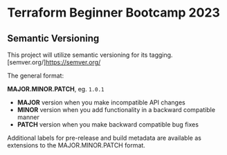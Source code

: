 # Terraform Beginner Bootcamp 2023

## Semantic Versioning

This project will utilize semantic versioning for its tagging.
[semver.org/]https://semver.org/ 

The general format:

**MAJOR.MINOR.PATCH**, eg. `1.0.1`

- **MAJOR** version when you make incompatible API changes
- **MINOR** version when you add functionality in a backward compatible manner
- **PATCH** version when you make backward compatible bug fixes

Additional labels for pre-release and build metadata are available as extensions to the MAJOR.MINOR.PATCH format.

